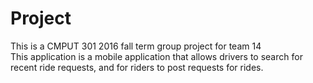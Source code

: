 # Project

This is a CMPUT 301 2016 fall term group project for team 14  
This application is a mobile application that allows drivers to search for recent ride requests, and for riders to post requests for rides. 

